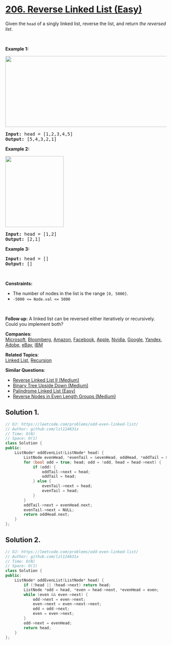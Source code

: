 # [206. Reverse Linked List (Easy)](https://leetcode.com/problems/reverse-linked-list/)

<p>Given the <code>head</code> of a singly linked list, reverse the list, and return <em>the reversed list</em>.</p>

<p>&nbsp;</p>
<p><strong>Example 1:</strong></p>
<img alt="" src="https://assets.leetcode.com/uploads/2021/02/19/rev1ex1.jpg" style="width: 542px; height: 222px;">
<pre><strong>Input:</strong> head = [1,2,3,4,5]
<strong>Output:</strong> [5,4,3,2,1]
</pre>

<p><strong>Example 2:</strong></p>
<img alt="" src="https://assets.leetcode.com/uploads/2021/02/19/rev1ex2.jpg" style="width: 182px; height: 222px;">
<pre><strong>Input:</strong> head = [1,2]
<strong>Output:</strong> [2,1]
</pre>

<p><strong>Example 3:</strong></p>

<pre><strong>Input:</strong> head = []
<strong>Output:</strong> []
</pre>

<p>&nbsp;</p>
<p><strong>Constraints:</strong></p>

<ul>
	<li>The number of nodes in the list is the range <code>[0, 5000]</code>.</li>
	<li><code>-5000 &lt;= Node.val &lt;= 5000</code></li>
</ul>

<p>&nbsp;</p>
<p><strong>Follow up:</strong> A linked list can be reversed either iteratively or recursively. Could you implement both?</p>


**Companies**:  
[Microsoft](https://leetcode.com/company/microsoft), [Bloomberg](https://leetcode.com/company/bloomberg), [Amazon](https://leetcode.com/company/amazon), [Facebook](https://leetcode.com/company/facebook), [Apple](https://leetcode.com/company/apple), [Nvidia](https://leetcode.com/company/nvidia), [Google](https://leetcode.com/company/google), [Yandex](https://leetcode.com/company/yandex), [Adobe](https://leetcode.com/company/adobe), [eBay](https://leetcode.com/company/ebay), [IBM](https://leetcode.com/company/ibm)

**Related Topics**:  
[Linked List](https://leetcode.com/tag/linked-list/), [Recursion](https://leetcode.com/tag/recursion/)

**Similar Questions**:
* [Reverse Linked List II (Medium)](https://leetcode.com/problems/reverse-linked-list-ii/)
* [Binary Tree Upside Down (Medium)](https://leetcode.com/problems/binary-tree-upside-down/)
* [Palindrome Linked List (Easy)](https://leetcode.com/problems/palindrome-linked-list/)
* [Reverse Nodes in Even Length Groups (Medium)](https://leetcode.com/problems/reverse-nodes-in-even-length-groups/)

## Solution 1.

```cpp
// OJ: https://leetcode.com/problems/odd-even-linked-list/
// Author: github.com/lzl124631x
// Time: O(N)
// Space: O(1)
class Solution {
public:
    ListNode* oddEvenList(ListNode* head) {
        ListNode evenHead, *evenTail = &evenHead, oddHead, *oddTail = &oddHead;
        for (bool odd = true; head; odd = !odd, head = head->next) {
            if (odd) {
                oddTail->next = head;
                oddTail = head;
            } else {
                evenTail->next = head;
                evenTail = head;
            }
        }
        oddTail->next = evenHead.next;
        evenTail->next = NULL;
        return oddHead.next;
    }
};
```

## Solution 2.

```cpp
// OJ: https://leetcode.com/problems/odd-even-linked-list/
// Author: github.com/lzl124631x
// Time: O(N)
// Space: O(1)
class Solution {
public:
    ListNode* oddEvenList(ListNode* head) {
        if (!head || !head->next) return head;
        ListNode *odd = head, *even = head->next, *evenHead = even; 
        while (even && even->next) {
            odd->next = even->next;
            even->next = even->next->next;
            odd = odd->next;
            even = even->next;
        }
        odd->next = evenHead;
        return head;
    }
};
```